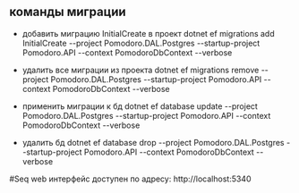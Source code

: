 ## команды миграции

- добавить миграцию InitialCreate в проект
dotnet ef migrations add InitialCreate --project Pomodoro.DAL.Postgres --startup-project Pomodoro.API --context PomodoroDbContext --verbose

- удалить все миграции из проекта
dotnet ef migrations remove --project Pomodoro.DAL.Postgres --startup-project Pomodoro.API --context PomodoroDbContext --verbose

- применить миграции к бд
dotnet ef database update --project Pomodoro.DAL.Postgres --startup-project Pomodoro.API --context PomodoroDbContext --verbose

- удалить бд
dotnet ef database drop --project Pomodoro.DAL.Postgres --startup-project Pomodoro.API --context PomodoroDbContext --verbose

#Seq web интерфейс доступен по адресу:
http://localhost:5340